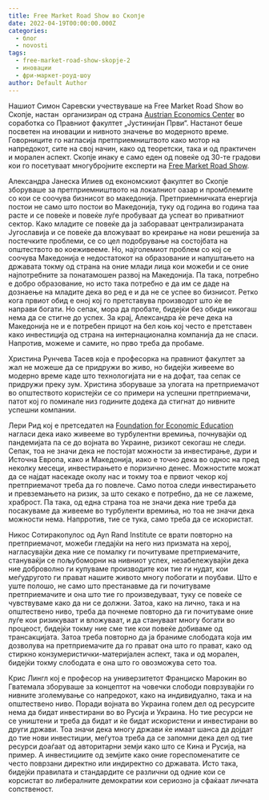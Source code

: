 ```yaml
---
title: Free Market Road Show во Скопје
date: 2022-04-19T00:00:00.000Z
categories:
  - блог
  - novosti
tags:
  - free-market-road-show-skopje-2
  - иновации
  - фри-маркет-роуд-шоу
author: Default Author
---
```


Нашиот Симон Саревски учествуваше на Free Market Road Show во Скопје, настан  организиран од страна [Austrian Economics Center](http://www.austriancenter.com/) во соработка со Правниот факултет „Јустинијан Први“. Настанот беше посветен на иновации и нивното значење во модерното време. Говорниците го нагласија претприемништвото како мотор на напредокот, сите на свој начин, како од теоретски, така и од практичен и морален аспект. Скопје инаку е само еден од повеќе од 30-те градови кои го посетуваат многубројните експерти на [Free Market Road Show](https://freemarket-rs.com/event/fmrs-vienna/).

Александра Јанеска Илиев од економскиот факултет во Скопје зборуваше за претприемништвото на локалниот оазар и промблемите со кои се соочува бизнисот во македонија. Претприемничката енергија постои не само што постои во Македонија, туку од година во година таа расте и се повеќе и повеќе луѓе пробуваат да успеат во приватниот сектор. Како младите се повеќе да ја забораваат централизираната Југославија и се повеќе да вложуваат во креирање на нови решенија за постечките проблеми, се со цел подобрување на состојбата на општеството во коеживееме. Но, најголемиот проблем со кој се соочува Македонија е недостатокот на образование и напуштањето на државата токму од страна на оние млади лица кои можеби и се оние најпотребните за понатамошен развој на Македонија. Па така, потребно е добро образование, но исто така потребно е да им се даде на дознаење на младите дека во ред е и да не се успее во бизнисот. Ретко кога првиот обид е оној кој го претставува производот што ќе ве направи богати. Но сепак, мора да пробате, бидејќи без обиди никогаш нема да се стигне до успех. За крај, Александра ќе рече дека на Македонија не и е потребен прицот на бел коњ кој често е претставен како инвестиција од страна на интернационална компанија да не спаси. Напротив, можеме и самите, но прво треба да пробаме.

Христина Рунчева Тасев која е професорка на правниот факултет за жал не можеше да се придружи во живо, но бидејќи живееме во модерно време каде што технологијата ни е на дофат, таа сепак се придружи преку зум. Христина зборуваше за улогата на претприемачот во општеството користејќи се со примери на успешни претприемачи, патот кој го поминале низ годините додека да стигнат до нивните успешни компании.

Лери Рид кој е претседател на [Foundation for Economic Education](https://fee.org/) нагласи дека иако живееме во турбулентни времиња, почнувајќи од пандемијата па се до војната во Украине, ризикот секогаш не следи. Сепак, тоа не значи дека не постојат можности за инвестирање, дури и Источна Европа, како и Македонија, иако е точно дека во однос на пред неколку месеци, инвестирањето е поризично денес. Можностите можат да се најдат насекаде околу нас и токму тоа е првиот чекор кој претприемачот треба да го повлече. Само потоа следи инвестирањето и превземањето на ризик, за што секако е потребно, да не се лажеме, храброст. Па така, од една страна тоа не значи дека ние треба да посакуваме да живееме во турбуленти времиња, но тоа не значи дека можности нема. Напрротив, тие се тука, само треба да се искористат.

Никос Сотиракопулос од Ayn Rand Institute се врати повторно на претприемачот, можеби гледајќи на него низ призмата на херој, нагласувајќи дека ние се помалку ги почитуваме претприемачите, стануваќји се пољубоморни на нивниот успех, незабележувајќи дека ние доброволно ги купуваме производите кои тие ги нудат, кои меѓудругото ги прават нашите живото многу побогати и поубави. Што е уште полошо, не само што престанавме да ги почитуваме претприемачите и она што тие го произведуваат, туку се повеќе се чувствуваме како да ни се должни. Затоа, како на лично, така и на општествено ниво, треба да почнеме повторно да ги почитуваме оние луѓе кои ризикуваат и вложуваат, и да стануваат многу богати во процеост, бидејќи токму ние сме тие кои повеќе добиваме од трансакцијата. Затоа треба повторно да ја браниме слободата која им дозволува на претприемачите да го прават она што го прават, како од стиркно конзумеристички-материјален аспект, така и од морален, бидејќи токму слободата е она што го овозможува сето тоа.

Крис Лингл кој е професор на универзитетот Франциско Марокин во Гватемала зборуваше за концептот на човечки слободи поврзувајќи го нивните зголемување со напредокот, како на индивидуално, така и на општествено ниво. Поради војната во Украина голем дел од ресурсите нема да бидат инвестирани во во Русија и Украина. Но тие ресурси не се уништени и треба да бидат и ќе бидат искористени и инвестирани во други држави. Тоа значи дека многу држави ќе имаат шанса да дојдат до тие нови инвестиции, меѓутоа треба да се запомни дека дел од тие ресурси доаѓаат од авторитарни земји како што се Кина и Русија, на пример. А инвестициите од земјите како оние гореспоменатите се често поврзани директно или индиректно со државата. Исто така, бидејќи правилата и стандардите се различни од одние кои се корсистат во либералните демократии кои сериозно ја сфаќаат личната сопственост.
